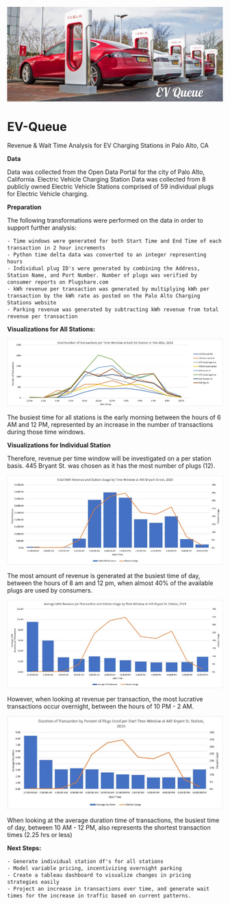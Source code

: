 ![Header](https://github.com/CeliaSagas/EV-Queue/blob/66e64a81f41efb59c3fc9e36ea6a7e398dc73a96/img/EV%20Queue.jpg)




# EV-Queue
Revenue & Wait Time Analysis for EV Charging Stations in Palo Alto, CA


**Data**

Data was collected from the Open Data Portal for the city of Palo Alto, California. Electric Vehicle Charging Station Data was collected from 8 publicly owned Electric Vehicle Stations comprised of 59 individual plugs for Electric Vehicle charging.


**Preparation**

The following transformations were performed on the data in order to support further analysis:

    - Time windows were generated for both Start Time and End Time of each transaction in 2 hour increments
    - Python time delta data was converted to an integer representing hours
    - Individual plug ID's were generated by combining the Address, Station Name, and Port Number. Number of plugs was verified by consumer reports on Plugshare.com
    - kWh revenue per transaction was generated by multiplying kWh per transaction by the kWh rate as posted on the Palo Alto Charging Stations website
    - Parking revenue was generated by subtracting kWh revenue from total revenue per transaction


**Visualizations for All Stations:**

![Number of Transactions by Time Window for All Stations](https://github.com/CeliaSagas/EV-Queue/blob/66e64a81f41efb59c3fc9e36ea6a7e398dc73a96/img/numbertransallstations.jpg)

The busiest time for all stations is the early morning between the hours of 6 AM and 12 PM, represented by an increase in the number of transactions during those time windows.

**Visualizations for Individual Station**

Therefore, revenue per time window will be investigated on a per station basis. 445 Bryant St. was chosen as it has the most number of plugs (12).

![Total kWh Revenue and Station Usage by Time Window](https://github.com/CeliaSagas/EV-Queue/blob/66e64a81f41efb59c3fc9e36ea6a7e398dc73a96/img/totalbyusage.jpg)

The most amount of revenue is generated at the busiest time of day, between the hours of 8 am and 12 pm, when almost 40% of the available plugs are used by consumers.

![Average kWh Revenue per Transaction](https://github.com/CeliaSagas/EV-Queue/blob/66e64a81f41efb59c3fc9e36ea6a7e398dc73a96/img/averagebyusage.jpg)

However, when looking at revenue per transaction, the most lucrative transactions occur overnight, between the hours of 10 PM - 2 AM.

![Duration by Percent](https://github.com/CeliaSagas/EV-Queue/blob/66e64a81f41efb59c3fc9e36ea6a7e398dc73a96/img/durationbypercent.jpg)

When looking at the average duration time of transactions, the busiest time of day, between 10 AM - 12 PM, also represents the shortest transaction times (2.25 hrs or less)


**Next Steps:**

    - Generate individual station df's for all stations
    - Model variable pricing, incentivizing overnight parking
    - Create a tableau dashboard to visualize changes in pricing strategies easily
    - Project an increase in transactions over time, and generate wait times for the increase in traffic based on current patterns.
